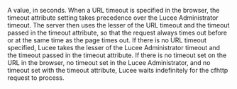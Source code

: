 A value, in seconds. When a URL timeout is specified in the browser, the timeout attribute setting
		takes precedence over the Lucee Administrator timeout. The server then uses the lesser
		of the URL timeout and the timeout passed in the timeout attribute, so that the request always times
		out before or at the same time as the page times out. If there is no URL timeout specified, Lucee
		takes the lesser of the Lucee Administrator timeout and the timeout passed in the timeout attribute.
		If there is no timeout set on the URL in the browser, no timeout set in the Lucee Administrator,
		and no timeout set with the timeout attribute, Lucee waits indefinitely for the cfhttp request to
		process.